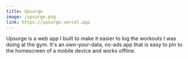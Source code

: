```yaml
---
title: Upsurge
image: /upsurge.png
link: https://upsurge.vercel.app
---
```


Upsurge is a web app I built to make it easier to log the workouts I was doing at the gym. It's an own-your-data, no-ads app that is easy to pin to the homescreen of a mobile device and works offline.
